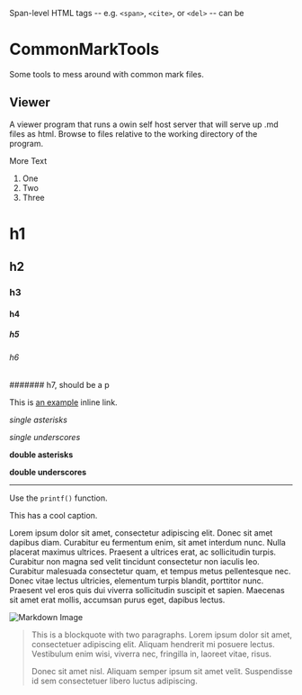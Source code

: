Span-level HTML tags -- e.g. `<span>`, `<cite>`, or `<del>` -- can be

# CommonMarkTools
Some tools to mess around with common mark files.

## Viewer
A viewer program that runs a owin self host server that will serve up .md files as html.
Browse to files relative to the working directory of the program.

More Text

1. One
2. Two
5. Three

# h1
## h2
### h3
#### h4
##### h5
###### h6
####### h7, should be a p

This is [an example](http://www.anomalousmedical.com/ "Title") inline link.

*single asterisks*

_single underscores_

**double asterisks**

__double underscores__

---------------------------------------

<p>Use the <code>printf()</code> function.</p>

<imageWithCaption src="/320x240.png" class="col-md-3 pull-right">
    This has a cool caption.
</imageWithCaption>

Lorem ipsum dolor sit amet, consectetur adipiscing elit. Donec sit amet dapibus diam. Curabitur eu fermentum enim, sit amet interdum nunc. Nulla placerat maximus ultrices. Praesent a ultrices erat, ac sollicitudin turpis. Curabitur non magna sed velit tincidunt consectetur non iaculis leo. Curabitur malesuada consectetur quam, et tempus metus pellentesque nec. Donec vitae lectus ultricies, elementum turpis blandit, porttitor nunc. Praesent vel eros quis dui viverra sollicitudin suscipit et sapien. Maecenas sit amet erat mollis, accumsan purus eget, dapibus lectus.  



![Markdown Image](/320x240.png)

> This is a blockquote with two paragraphs. Lorem ipsum dolor sit amet,
> consectetuer adipiscing elit. Aliquam hendrerit mi posuere lectus.
> Vestibulum enim wisi, viverra nec, fringilla in, laoreet vitae, risus.
>
> Donec sit amet nisl. Aliquam semper ipsum sit amet velit. Suspendisse
> id sem consectetuer libero luctus adipiscing.
